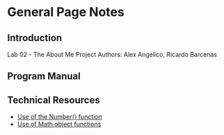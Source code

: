 # General Page Notes

## Introduction

Lab 02 - The About Me Project
Authors: Alex Angelico, Ricardo Barcenas

## Program Manual



## Technical Resources

- [Use of the Number() function](https://www.dyn-web.com/javascript/type/)
- [Use of Math object functions](https://www.w3schools.com/js/js_random.asp)
